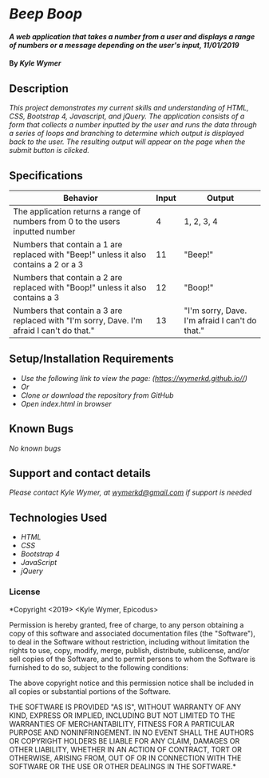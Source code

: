 # _Beep Boop_

#### _A web application that takes a number from a user and displays a range of numbers or a message depending on the user's input, 11/01/2019_

#### By _**Kyle Wymer**_

## Description

_This project demonstrates my current skills and understanding of HTML, CSS, Bootstrap 4, Javascript, and jQuery. The application consists of a form that collects a number inputted by the user and runs the data through a series of loops and branching to determine which output is displayed back to the user. The resulting output will appear on the page when the submit button is clicked._


## Specifications

|  Behavior | Input  | Output  |
|---|---|---|
| The application returns a range of numbers from 0 to the users inputted number| 4 | 1, 2, 3, 4  |
| Numbers that contain a 1 are replaced with "Beep!" unless it also contains a 2 or a 3| 11 | "Beep!" |
| Numbers that contain a 2 are replaced with "Boop!" unless it also contains a 3 | 12 | "Boop!" |
| Numbers that contain a 3 are replaced with "I'm sorry, Dave. I'm afraid I can't do that." | 13  |  "I'm sorry, Dave. I'm afraid I can't do that." |

## Setup/Installation Requirements
* _Use the following link to view the page: (https://wymerkd.github.io//)_
* _Or_
* _Clone or download the repository from GitHub_
* _Open index.html in browser_

## Known Bugs

_No known bugs_

## Support and contact details

_Please contact Kyle Wymer, at wymerkd@gmail.com if support is needed_

## Technologies Used

* _HTML_
* _CSS_
* _Bootstrap 4_
* _JavaScript_
* _jQuery_

### License

*Copyright <2019> <Kyle Wymer, Epicodus>

Permission is hereby granted, free of charge, to any person obtaining a copy of this software and associated documentation files (the "Software"), to deal in the Software without restriction, including without limitation the rights to use, copy, modify, merge, publish, distribute, sublicense, and/or sell copies of the Software, and to permit persons to whom the Software is furnished to do so, subject to the following conditions:

The above copyright notice and this permission notice shall be included in all copies or substantial portions of the Software.

THE SOFTWARE IS PROVIDED "AS IS", WITHOUT WARRANTY OF ANY KIND, EXPRESS OR IMPLIED, INCLUDING BUT NOT LIMITED TO THE WARRANTIES OF MERCHANTABILITY, FITNESS FOR A PARTICULAR PURPOSE AND NONINFRINGEMENT. IN NO EVENT SHALL THE AUTHORS OR COPYRIGHT HOLDERS BE LIABLE FOR ANY CLAIM, DAMAGES OR OTHER LIABILITY, WHETHER IN AN ACTION OF CONTRACT, TORT OR OTHERWISE, ARISING FROM, OUT OF OR IN CONNECTION WITH THE SOFTWARE OR THE USE OR OTHER DEALINGS IN THE SOFTWARE.*
